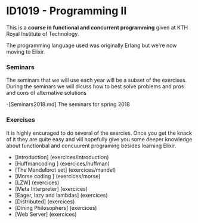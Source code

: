 # ID1019 - Programming II
This is a **course in functional and concurrent programming** given at KTH Royal Institute of Technology. 

The programming language used was originally Erlang but we're now moving to Elixir.

### Seminars

The seminars that we will use each year will be a subset of the
exercises. During the seminars we will dicuss how to best solve
problems and pros and cons of alternative solutions

-[Seminars2018.md] The seminars for spring 2018


### Exercises

It is highly encuraged to do several of the exercies. Once you get the
knack of it they are quite easy and vill hopefully give you some
deeper knowledge about functionbal and concuurent programing besides
learning Elixir.

- [Introduction] (exercices/introduction)
- [Huffmancoding ] (exercices/huffman)
- [The Mandelbrot set] (exercices/mandel)
- [Morse coding ] (exercices/morse)
- [LZW] (exercices)
- [Meta Interpreter] (exercices)
- [Eager, lazy and lambdas] (exercices)
- [Distributed] (exercices)
- [Dining Philosophers] (exercices)
- [Web Server] (exercices)
